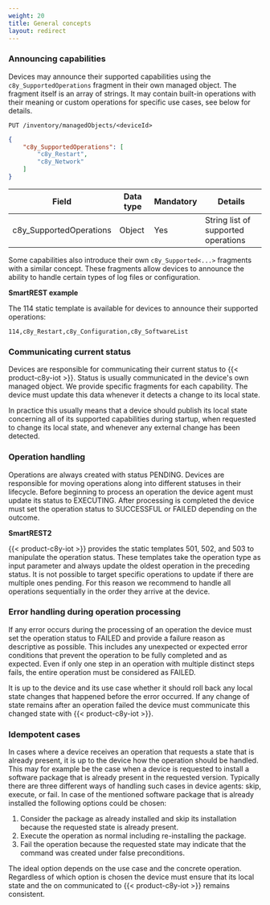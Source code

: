 ```yaml
---
weight: 20
title: General concepts
layout: redirect
---
```


### Announcing capabilities

Devices may announce their supported capabilities using the ```c8y_SupportedOperations``` fragment in their own managed object. The fragment itself is an array of strings. It may contain built-in operations with their meaning or custom operations for specific use cases, see below for details.

```http
PUT /inventory/managedObjects/<deviceId>
```
```json
{
    "c8y_SupportedOperations": [
        "c8y_Restart",
        "c8y_Network"
    ]
}
```

|Field|Data type|Mandatory|Details|
|----|----|----|----|
|c8y_SupportedOperations|Object|Yes|String list of supported operations|

Some capabilities also introduce their own ```c8y_Supported<...>``` fragments with a similar concept. These fragments allow devices to announce the ability to handle certain types of log files or configuration.

**SmartREST example**

The 114 static template is available for devices to announce their supported operations:

`114,c8y_Restart,c8y_Configuration,c8y_SoftwareList`


### Communicating current status

Devices are responsible for communicating their current status to {{< product-c8y-iot >}}. Status is usually communicated in the device's own managed object. We provide specific fragments for each capability. The device must update this data whenever it detects a change to its local state.

In practice this usually means that a device should publish its local state concerning all of its supported capabilities during startup, when requested to change its local state, and whenever any external change has been detected.

### Operation handling

Operations are always created with status PENDING. Devices are responsible for moving operations along into different statuses in their lifecycle. Before beginning to process an operation the device agent must update its status to EXECUTING. After processing is completed the device must set the operation status to SUCCESSFUL or FAILED depending on the outcome.

**SmartREST2**

{{< product-c8y-iot >}} provides the static templates 501, 502, and 503 to manipulate the operation status. These templates take the operation type as input parameter and always update the oldest operation in the preceding status. It is not possible to target specific operations to update if there are multiple ones pending. For this reason we recommend to handle all operations sequentially in the order they arrive at the device.

### Error handling during operation processing

If any error occurs during the processing of an operation the device must set the operation status to FAILED and provide a failure reason as descriptive as possible. This includes any unexpected or expected error conditions that prevent the operation to be  fully completed and as expected. Even if only one step in an operation with multiple distinct steps fails, the entire operation must be considered as FAILED.

It is up to the device and its use case whether it should roll back any local state changes that happened before the error occurred. If any change of state remains after an operation failed the device must communicate this changed state with {{< product-c8y-iot >}}.

### Idempotent cases

In cases where a device receives an operation that requests a state that is already present, it is up to the device how the operation should be handled. This may for example be the case when a device is requested to install a software package that is already present in the requested version. Typically there are three different ways of handling such cases in device agents: skip, execute, or fail. In case of the mentioned software package that is already installed the following options could be chosen:

1. Consider the package as already installed and skip its installation because the requested state is already present.
2. Execute the operation as normal including re-installing the package.
3. Fail the operation because the requested state may indicate that the command was created under false preconditions.

The ideal option depends on the use case and the concrete operation. Regardless of which option is chosen the device must ensure that its local state and the on communicated to {{< product-c8y-iot >}} remains consistent.
